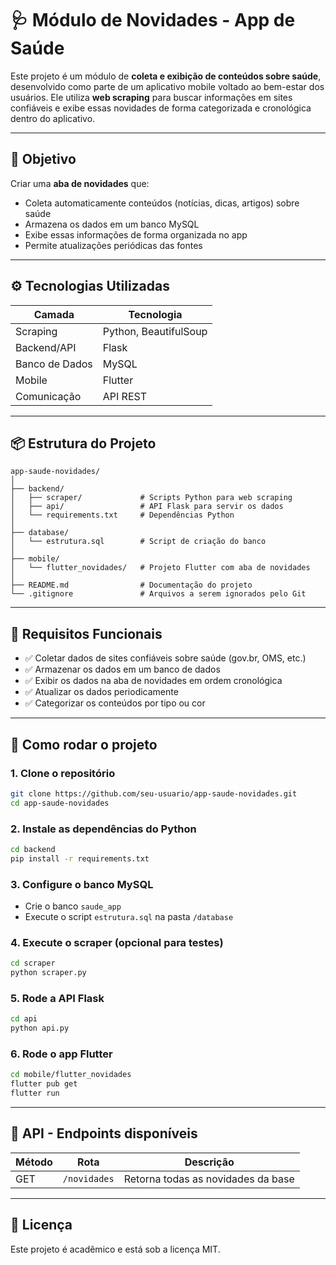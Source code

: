 # 🩺 Módulo de Novidades - App de Saúde

Este projeto é um módulo de **coleta e exibição de conteúdos sobre saúde**, desenvolvido como parte de um aplicativo mobile voltado ao bem-estar dos usuários. Ele utiliza **web scraping** para buscar informações em sites confiáveis e exibe essas novidades de forma categorizada e cronológica dentro do aplicativo.

---

## 🧠 Objetivo

Criar uma **aba de novidades** que:

- Coleta automaticamente conteúdos (notícias, dicas, artigos) sobre saúde
- Armazena os dados em um banco MySQL
- Exibe essas informações de forma organizada no app
- Permite atualizações periódicas das fontes

---

## ⚙️ Tecnologias Utilizadas

| Camada | Tecnologia |
|--------|------------|
| Scraping | Python, BeautifulSoup |
| Backend/API | Flask |
| Banco de Dados | MySQL |
| Mobile | Flutter |
| Comunicação | API REST |

---

## 📦 Estrutura do Projeto

```
app-saude-novidades/
│
├── backend/
│   ├── scraper/             # Scripts Python para web scraping
│   ├── api/                 # API Flask para servir os dados
│   └── requirements.txt     # Dependências Python
│
├── database/
│   └── estrutura.sql        # Script de criação do banco
│
├── mobile/
│   └── flutter_novidades/   # Projeto Flutter com aba de novidades
│
├── README.md                # Documentação do projeto
└── .gitignore               # Arquivos a serem ignorados pelo Git
```

---

## 🔐 Requisitos Funcionais

- ✅ Coletar dados de sites confiáveis sobre saúde (gov.br, OMS, etc.)
- ✅ Armazenar os dados em um banco de dados
- ✅ Exibir os dados na aba de novidades em ordem cronológica
- ✅ Atualizar os dados periodicamente
- ✅ Categorizar os conteúdos por tipo ou cor

---

## 📡 Como rodar o projeto

### 1. Clone o repositório
```bash
git clone https://github.com/seu-usuario/app-saude-novidades.git
cd app-saude-novidades
```

### 2. Instale as dependências do Python
```bash
cd backend
pip install -r requirements.txt
```

### 3. Configure o banco MySQL
- Crie o banco `saude_app`
- Execute o script `estrutura.sql` na pasta `/database`

### 4. Execute o scraper (opcional para testes)
```bash
cd scraper
python scraper.py
```

### 5. Rode a API Flask
```bash
cd api
python api.py
```

### 6. Rode o app Flutter
```bash
cd mobile/flutter_novidades
flutter pub get
flutter run
```

---

## 📁 API - Endpoints disponíveis

| Método | Rota | Descrição |
|--------|------|-----------|
| GET | `/novidades` | Retorna todas as novidades da base |

---

## 📄 Licença

Este projeto é acadêmico e está sob a licença MIT.
